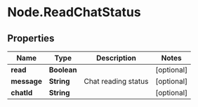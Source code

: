 # Node.ReadChatStatus

## Properties

Name | Type | Description | Notes
------------ | ------------- | ------------- | -------------
**read** | **Boolean** |  | [optional] 
**message** | **String** | Chat reading status | [optional] 
**chatId** | **String** |  | [optional] 


